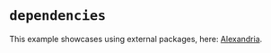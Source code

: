 # `dependencies`

This example showcases using external packages, here: [Alexandria](https://github.com/keep-starknet-strange/alexandria).
